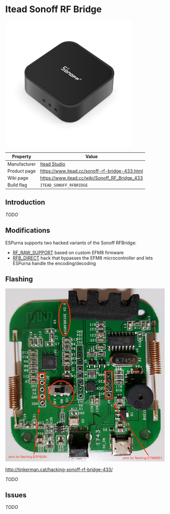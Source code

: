 # Itead Sonoff RF Bridge

![Sonoff RF Bridge](images/devices/itead-sonoff-rfbridge.jpg)

|Property|Value|
|---|---|
|Manufacturer|[Itead Studio](https://www.itead.cc)|
|Product page|https://www.itead.cc/sonoff-rf-bridge-433.html|
|Wiki page|https://www.itead.cc/wiki/Sonoff_RF_Bridge_433|
|Build flag|`ITEAD_SONOFF_RFBRIDGE`|

## Introduction

*TODO*

## Modifications

ESPurna supports two hacked variants of the Sonoff RFBridge:
* [RF_RAW_SUPPORT](https://github.com/Portisch/RF-Bridge-EFM8BB1) based on custom EFM8 firmware 
* [RFB_DIRECT](https://github.com/xoseperez/espurna/wiki/Hardware-Itead-Sonoff-RF-Bridge---Direct-Hack) hack that bypasses the EFM8 microcontroller and lets ESPurna handle the encoding/decoding
## Flashing

![Sonoff RF Bridge board](images/flashing/sonoff-rf-bridge-v2.jpg)

http://tinkerman.cat/hacking-sonoff-rf-bridge-433/

*TODO*

## Issues

*TODO*